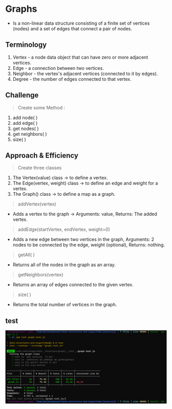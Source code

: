 # Graphs

* Is a non-linear data structure consisting of a finite set of vertices (nodes) and a set of edges that connect a pair of nodes.

## Terminology

1. Vertex - a node data object that can have zero or more adjacent vertices.
1. Edge - a connection between two vertices.
1. Neighbor - the vertex's adjacent vertices (connected to it by edges).
1. Degree - the number of edges connected to that vertex.

## Challenge

> Create some Method :

1. add node( )
1. add edge( )
1. get nodes( )
1. get neighbors( )
1. size( )

## Approach & Efficiency

> Create three classes

1. The Vertex(value) class -> to define a vertex.
1. The Edge(vertex, weight) class -> to define an edge and weight for a vertex.
1. The Graph() class -> to define a map as a graph.

> addVertex(vertex)

* Adds a vertex to the graph -> Arguments: value, Returns: The added vertex.

> addEdge(startVertex, endVertex, weight=0)

* Adds a new edge between two vertices in the graph, Arguments: 2 nodes to be connected by the edge, weight (optional), Returns: nothing.

> getAll( )

* Returns all of the nodes in the graph as an array.

> getNeighbors(vertex)

* Returns an array of edges connected to the given vertex.

> size( )

* Returns the total number of vertices in the graph.

## test

![test](./test.PNG)
